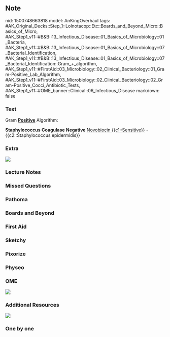 ## Note
nid: 1500748663818
model: AnKingOverhaul
tags: #AK_Original_Decks::Step_1::Lolnotacop::Etc::Boards_and_Beyond_Micro::Basics_of_Micro, #AK_Step1_v11::#B&B::13_Infectious_Disease::01_Basics_of_Microbiology::01_Bacteria, #AK_Step1_v11::#B&B::13_Infectious_Disease::01_Basics_of_Microbiology::07_Bacterial_Identification, #AK_Step1_v11::#B&B::13_Infectious_Disease::01_Basics_of_Microbiology::07_Bacterial_Identification::Gram_+_algorithm, #AK_Step1_v11::#FirstAid::03_Microbiology::02_Clinical_Bacteriology::01_Gram-Positive_Lab_Algorithm, #AK_Step1_v11::#FirstAid::03_Microbiology::02_Clinical_Bacteriology::02_Gram-Positive_Cocci_Antibiotic_Tests, #AK_Step1_v11::#OME_banner::Clinical::06_Infectious_Disease
markdown: false

### Text
Gram <b><u>Positive</u></b> Algorithm:
<div>
  <b>Staphylococcus</b> <b>Coagulase</b> <b>Negative</b>
  <u>Novobiocin {{c1::Sensitive}}</u> - {{c2::Staphylococcus
  epidermidis}}
</div>

### Extra
<div><img src="paste-63428077028035.jpg"></div>

### Lecture Notes


### Missed Questions


### Pathoma


### Boards and Beyond


### First Aid


### Sketchy


### Pixorize


### Physeo


### OME
<div class="ome-widget">
  <a href=
  "https://onlinemeded.org/spa/infectious-disease?ref=anki"><img src="_OME_AnkiFlashcards_Topic_3.png"></a>
</div>

### Additional Resources
<img src="big_5ba366e7b8cfe.jpg">

### One by one

